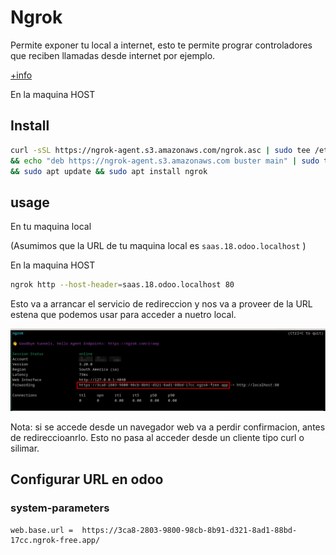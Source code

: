 # Ngrok

Permite exponer tu local a internet, esto te permite prograr controladores que reciben llamadas desde internet por ejemplo.

[+info](https://ngrok.com/)

En la maquina HOST

## Install

```sh
curl -sSL https://ngrok-agent.s3.amazonaws.com/ngrok.asc | sudo tee /etc/apt/trusted.gpg.d/ngrok.asc >/dev/null \
&& echo "deb https://ngrok-agent.s3.amazonaws.com buster main" | sudo tee /etc/apt/sources.list.d/ngrok.list \
&& sudo apt update && sudo apt install ngrok
```

## usage

En tu maquina local

(Asumimos que la URL de tu maquina local es `saas.18.odoo.localhost` )

En la maquina HOST

```sh
ngrok http --host-header=saas.18.odoo.localhost 80
```

Esto va a arrancar el servicio de redireccion y nos va a proveer de la URL estena que podemos usar para acceder a nuetro local.

![running ngrok](img/ngrok_1.png)

Nota: si se accede desde un navegador web va a perdir confirmacion, antes de redireccioanrlo. Esto no pasa al acceder desde un cliente tipo curl o silimar.

## Configurar URL en odoo

### system-parameters

```env
web.base.url =  https://3ca8-2803-9800-98cb-8b91-d321-8ad1-88bd-17cc.ngrok-free.app/
```
